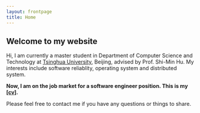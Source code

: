 ```yaml
---
layout: frontpage
title: Home
---
```


## Welcome to my website

Hi, I am currently a master student in Department of Computer Science and Technology at [Tsinghua University](http://www.tsinghua.edu.cn), Beijing, advised by Prof. Shi-Min Hu. My interests include software reliablity, operating system and distributed system.


**Now, I am on the job market for a software engineer position. This is my [\[cv\]](http://www.chenql.me).**


Please feel free to contact me if you have any questions or things to share.
